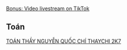[Bonus: Video livestream on TikTok](https://vkvideo.ru/playlist/-225145427_37)

## Toán
[TOÁN THẦY NGUYỄN QUỐC CHÍ THAYCHI 2K7](https://docs.google.com/spreadsheets/d/1kpFE_JJ0pk_3KECnaq8Nyj_xr_mwqAg2B423bvw1osw/edit?gid=0#gid=0)
